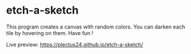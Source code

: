 # etch-a-sketch

This program creates a canvas with random colors. You can darken each tile by hovering on them. Have fun !

Live preview: https://plectus24.github.io/etch-a-sketch/
